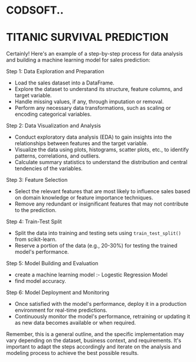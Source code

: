 # CODSOFT..
# TITANIC SURVIVAL PREDICTION
Certainly! Here's an example of a step-by-step process for data analysis and building a machine learning model for sales prediction:

Step 1: Data Exploration and Preparation
- Load the sales dataset into a DataFrame.
- Explore the dataset to understand its structure, feature columns, and target variable.
- Handle missing values, if any, through imputation or removal.
- Perform any necessary data transformations, such as scaling or encoding categorical variables.

Step 2: Data Visualization and Analysis
- Conduct exploratory data analysis (EDA) to gain insights into the relationships between features and the target variable.
- Visualize the data using plots, histograms, scatter plots, etc., to identify patterns, correlations, and outliers.
- Calculate summary statistics to understand the distribution and central tendencies of the variables.

Step 3: Feature Selection
- Select the relevant features that are most likely to influence sales based on domain knowledge or feature importance techniques.
- Remove any redundant or insignificant features that may not contribute to the prediction.

Step 4: Train-Test Split
- Split the data into training and testing sets using `train_test_split()` from scikit-learn.
- Reserve a portion of the data (e.g., 20-30%) for testing the trained model's performance.

Step 5: Model Building and Evaluation
- create a machine learning model :- Logestic Regression Model
- find model accuracy.

Step 6: Model Deployment and Monitoring
- Once satisfied with the model's performance, deploy it in a production environment for real-time predictions.
- Continuously monitor the model's performance, retraining or updating it as new data becomes available or when required.

Remember, this is a general outline, and the specific implementation may vary depending on the dataset, business context, and requirements. It's important to adapt the steps accordingly and iterate on the analysis and modeling process to achieve the best possible results.
